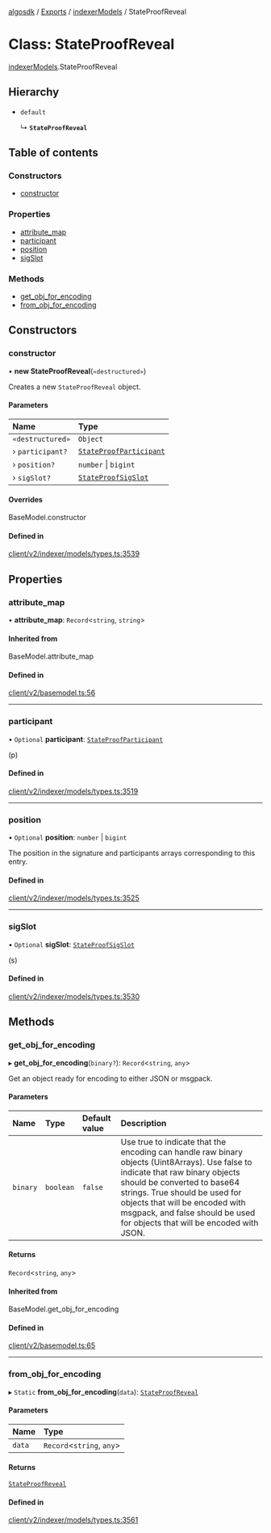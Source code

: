[algosdk](../README.md) / [Exports](../modules.md) / [indexerModels](../modules/indexerModels.md) / StateProofReveal

# Class: StateProofReveal

[indexerModels](../modules/indexerModels.md).StateProofReveal

## Hierarchy

- `default`

  ↳ **`StateProofReveal`**

## Table of contents

### Constructors

- [constructor](indexerModels.StateProofReveal.md#constructor)

### Properties

- [attribute\_map](indexerModels.StateProofReveal.md#attribute_map)
- [participant](indexerModels.StateProofReveal.md#participant)
- [position](indexerModels.StateProofReveal.md#position)
- [sigSlot](indexerModels.StateProofReveal.md#sigslot)

### Methods

- [get\_obj\_for\_encoding](indexerModels.StateProofReveal.md#get_obj_for_encoding)
- [from\_obj\_for\_encoding](indexerModels.StateProofReveal.md#from_obj_for_encoding)

## Constructors

### constructor

• **new StateProofReveal**(`«destructured»`)

Creates a new `StateProofReveal` object.

#### Parameters

| Name | Type |
| :------ | :------ |
| `«destructured»` | `Object` |
| › `participant?` | [`StateProofParticipant`](indexerModels.StateProofParticipant.md) |
| › `position?` | `number` \| `bigint` |
| › `sigSlot?` | [`StateProofSigSlot`](indexerModels.StateProofSigSlot.md) |

#### Overrides

BaseModel.constructor

#### Defined in

[client/v2/indexer/models/types.ts:3539](https://github.com/algorand/js-algorand-sdk/blob/13a5d73/src/client/v2/indexer/models/types.ts#L3539)

## Properties

### attribute\_map

• **attribute\_map**: `Record`<`string`, `string`\>

#### Inherited from

BaseModel.attribute\_map

#### Defined in

[client/v2/basemodel.ts:56](https://github.com/algorand/js-algorand-sdk/blob/13a5d73/src/client/v2/basemodel.ts#L56)

___

### participant

• `Optional` **participant**: [`StateProofParticipant`](indexerModels.StateProofParticipant.md)

(p)

#### Defined in

[client/v2/indexer/models/types.ts:3519](https://github.com/algorand/js-algorand-sdk/blob/13a5d73/src/client/v2/indexer/models/types.ts#L3519)

___

### position

• `Optional` **position**: `number` \| `bigint`

The position in the signature and participants arrays corresponding to this
entry.

#### Defined in

[client/v2/indexer/models/types.ts:3525](https://github.com/algorand/js-algorand-sdk/blob/13a5d73/src/client/v2/indexer/models/types.ts#L3525)

___

### sigSlot

• `Optional` **sigSlot**: [`StateProofSigSlot`](indexerModels.StateProofSigSlot.md)

(s)

#### Defined in

[client/v2/indexer/models/types.ts:3530](https://github.com/algorand/js-algorand-sdk/blob/13a5d73/src/client/v2/indexer/models/types.ts#L3530)

## Methods

### get\_obj\_for\_encoding

▸ **get_obj_for_encoding**(`binary?`): `Record`<`string`, `any`\>

Get an object ready for encoding to either JSON or msgpack.

#### Parameters

| Name | Type | Default value | Description |
| :------ | :------ | :------ | :------ |
| `binary` | `boolean` | `false` | Use true to indicate that the encoding can handle raw binary objects (Uint8Arrays). Use false to indicate that raw binary objects should be converted to base64 strings. True should be used for objects that will be encoded with msgpack, and false should be used for objects that will be encoded with JSON. |

#### Returns

`Record`<`string`, `any`\>

#### Inherited from

BaseModel.get\_obj\_for\_encoding

#### Defined in

[client/v2/basemodel.ts:65](https://github.com/algorand/js-algorand-sdk/blob/13a5d73/src/client/v2/basemodel.ts#L65)

___

### from\_obj\_for\_encoding

▸ `Static` **from_obj_for_encoding**(`data`): [`StateProofReveal`](indexerModels.StateProofReveal.md)

#### Parameters

| Name | Type |
| :------ | :------ |
| `data` | `Record`<`string`, `any`\> |

#### Returns

[`StateProofReveal`](indexerModels.StateProofReveal.md)

#### Defined in

[client/v2/indexer/models/types.ts:3561](https://github.com/algorand/js-algorand-sdk/blob/13a5d73/src/client/v2/indexer/models/types.ts#L3561)
